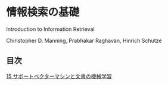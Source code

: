 情報検索の基礎
==============

Introduction to Information Retrieval

Chiristopher D. Manning, Prabhakar Raghavan, Hinrich Schutze


目次
----

[15 サポートベクターマシンと文書の機械学習](./iir_15.md)
